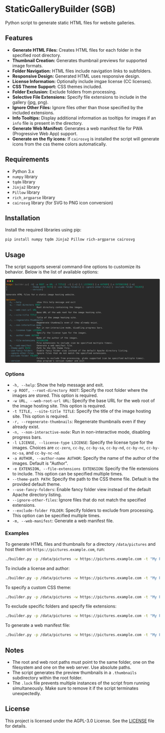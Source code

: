 # StaticGalleryBuilder (SGB)

Python script to generate static HTML files for website galleries.

## Features

- **Generate HTML Files:** Creates HTML files for each folder in the specified root directory.
- **Thumbnail Creation:** Generates thumbnail previews for supported image formats.
- **Folder Navigation:** HTML files include navigation links to subfolders.
- **Responsive Design:** Generated HTML uses responsive design.
- **License Information:** Optionally include imgae license (CC licenses).
- **CSS Theme Support:** CSS themes included.
- **Folder Exclusion:** Exclude folders from processing.
- **Selective File Extensions:** Specify file extensions to include in the gallery (jpg, png).
- **Ignore Other Files:** Ignore files other than those specified by the included extensions.
- **Info Tooltips:** Display additional information as tooltips for images if an `info` file is present in the directory.
- **Generate Web Manifest:** Generates a web manifest file for PWA (Progressive Web App) support.
- **Generate on the fly icons:** If `cairosvg` is installed the script will generate icons from the css theme colors automatically.

## Requirements

- Python 3.x
- `numpy` library
- `tqdm` library
- `Jinja2` library
- `Pillow` library
- `rich_argparse` library
- `cairosvg` library (for SVG to PNG icon conversion)

## Installation

Install the required libraries using pip:

```sh
pip install numpy tqdm Jinja2 Pillow rich-argparse cairosvg
```

## Usage

The script supports several command-line options to customize its behavior. Below is the list of available options:

![help-preview](help.svg)

### Options

- `-h, --help`: Show the help message and exit.
- `-p ROOT, --root-directory ROOT`: Specify the root folder where the images are stored. This option is required.
- `-w URL, --web-root-url URL`: Specify the base URL for the web root of the image hosting site. This option is required.
- `-t TITLE, --site-title TITLE`: Specify the title of the image hosting site. This option is required.
- `-r, --regenerate-thumbnails`: Regenerate thumbnails even if they already exist.
- `-n, --non-interactive-mode`: Run in non-interactive mode, disabling progress bars.
- `-l LICENSE, --license-type LICENSE`: Specify the license type for the images. Choices are `cc-zero`, `cc-by`, `cc-by-sa`, `cc-by-nd`, `cc-by-nc`, `cc-by-nc-sa`, and `cc-by-nc-nd`.
- `-a AUTHOR, --author-name AUTHOR`: Specify the name of the author of the images. Default is "Author".
- `-e EXTENSION, --file-extensions EXTENSION`: Specify the file extensions to include. This option can be specified multiple times.
- `--theme-path PATH`: Specify the path to the CSS theme file. Default is the provided default theme.
- `--use-fancy-folders`: Enable fancy folder view instead of the default Apache directory listing.
- `--ignore-other-files`: Ignore files that do not match the specified extensions.
- `--exclude-folder FOLDER`: Specify folders to exclude from processing. This option can be specified multiple times.
- `-m, --web-manifest`: Generate a web manifest file.

### Examples

To generate HTML files and thumbnails for a directory `/data/pictures` and host them on `https://pictures.example.com`, run:

```sh
./builder.py -p /data/pictures -w https://pictures.example.com -t "My Photo Gallery"
```

To include a license and author:

```sh
./builder.py -p /data/pictures -w https://pictures.example.com -t "My Photo Gallery" -l cc-by -a "John Doe"
```

To specify a custom CSS theme:

```sh
./builder.py -p /data/pictures -w https://pictures.example.com -t "My Photo Gallery" --theme-path custom_theme.css
```

To exclude specific folders and specify file extensions:

```sh
./builder.py -p /data/pictures -w https://pictures.example.com -t "My Photo Gallery" --exclude-folder Archives --exclude-folder Temp -e .jpg -e .jpeg -e .png
```

To generate a web manifest file:

```sh
./builder.py -p /data/pictures -w https://pictures.example.com -t "My Photo Gallery" -m
```

## Notes

- The root and web root paths must point to the same folder, one on the filesystem and one on the web server. Use absolute paths.
- The script generates the preview thumbnails in a `.thumbnails` subdirectory within the root folder.
- The `.lock` file prevents multiple instances of the script from running simultaneously. Make sure to remove it if the script terminates unexpectedly.

## License

This project is licensed under the AGPL-3.0 License. See the [LICENSE](LICENSE) file for details.
